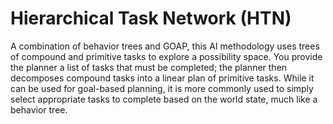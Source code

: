 ﻿# Hierarchical Task Network (HTN)

A combination of behavior trees and GOAP, this AI methodology uses trees of compound and primitive tasks to explore a possibility space. You provide the planner a list of tasks that must be completed; the planner then decomposes compound tasks into a linear plan of primitive tasks. While it can be used for goal-based planning, it is more commonly used to simply select appropriate tasks to complete based on the world state, much like a behavior tree.